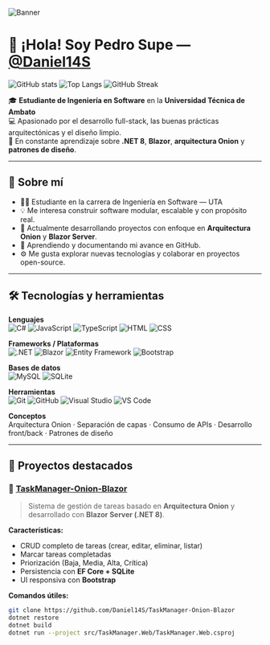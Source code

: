 <!-- Banner superior (puedes reemplazar el enlace con tu propio banner o imagen de fondo personalizada) -->
![Banner](https://i.ibb.co/dkMg2sn/github-banner-dev.png)

# 👋 ¡Hola! Soy **Pedro Supe** — [@Daniel14S](https://github.com/Daniel14S)

![GitHub stats](https://github-readme-stats.vercel.app/api?username=Daniel14S&show_icons=true&theme=tokyonight)
![Top Langs](https://github-readme-stats.vercel.app/api/top-langs/?username=Daniel14S&layout=compact&theme=tokyonight)
![GitHub Streak](https://github-readme-streak-stats.herokuapp.com/?user=Daniel14S&theme=tokyonight)

🎓 **Estudiante de Ingeniería en Software** en la **Universidad Técnica de Ambato**  
💻 Apasionado por el desarrollo full-stack, las buenas prácticas arquitectónicas y el diseño limpio.  
🚀 En constante aprendizaje sobre **.NET 8**, **Blazor**, **arquitectura Onion** y **patrones de diseño**.

---

## 🧠 Sobre mí
- 👨‍🎓 Estudiante en la carrera de Ingeniería en Software — UTA  
- 💡 Me interesa construir software modular, escalable y con propósito real.  
- 🔭 Actualmente desarrollando proyectos con enfoque en **Arquitectura Onion** y **Blazor Server**.  
- 🌱 Aprendiendo y documentando mi avance en GitHub.  
- ⚙️ Me gusta explorar nuevas tecnologías y colaborar en proyectos open-source.

---

## 🛠️ Tecnologías y herramientas

**Lenguajes**  
![C#](https://img.shields.io/badge/C%23-239120?style=flat&logo=c-sharp&logoColor=white)
![JavaScript](https://img.shields.io/badge/JavaScript-F7DF1E?style=flat&logo=javascript&logoColor=black)
![TypeScript](https://img.shields.io/badge/TypeScript-007ACC?style=flat&logo=typescript&logoColor=white)
![HTML](https://img.shields.io/badge/HTML5-E34F26?style=flat&logo=html5&logoColor=white)
![CSS](https://img.shields.io/badge/CSS3-1572B6?style=flat&logo=css3&logoColor=white)

**Frameworks / Plataformas**  
![.NET](https://img.shields.io/badge/.NET-512BD4?style=flat&logo=dotnet&logoColor=white)
![Blazor](https://img.shields.io/badge/Blazor-5C2D91?style=flat&logo=blazor&logoColor=white)
![Entity Framework](https://img.shields.io/badge/Entity%20Framework-512BD4?style=flat&logo=database&logoColor=white)
![Bootstrap](https://img.shields.io/badge/Bootstrap-7952B3?style=flat&logo=bootstrap&logoColor=white)

**Bases de datos**  
![MySQL](https://img.shields.io/badge/MySQL-4479A1?style=flat&logo=mysql&logoColor=white)
![SQLite](https://img.shields.io/badge/SQLite-003B57?style=flat&logo=sqlite&logoColor=white)

**Herramientas**  
![Git](https://img.shields.io/badge/Git-F05032?style=flat&logo=git&logoColor=white)
![GitHub](https://img.shields.io/badge/GitHub-181717?style=flat&logo=github&logoColor=white)
![Visual Studio](https://img.shields.io/badge/Visual%20Studio-5C2D91?style=flat&logo=visual-studio&logoColor=white)
![VS Code](https://img.shields.io/badge/VS%20Code-0078D4?style=flat&logo=visual-studio-code&logoColor=white)

**Conceptos**  
Arquitectura Onion · Separación de capas · Consumo de APIs · Desarrollo front/back · Patrones de diseño

---

## 💼 Proyectos destacados

### 🧩 [TaskManager-Onion-Blazor](https://github.com/Daniel14S/TaskManager-Onion-Blazor)
> Sistema de gestión de tareas basado en **Arquitectura Onion** y desarrollado con **Blazor Server (.NET 8)**.

**Características:**
- CRUD completo de tareas (crear, editar, eliminar, listar)
- Marcar tareas completadas
- Priorización (Baja, Media, Alta, Crítica)
- Persistencia con **EF Core + SQLite**
- UI responsiva con **Bootstrap**

**Comandos útiles:**
```bash
git clone https://github.com/Daniel14S/TaskManager-Onion-Blazor
dotnet restore
dotnet build
dotnet run --project src/TaskManager.Web/TaskManager.Web.csproj
